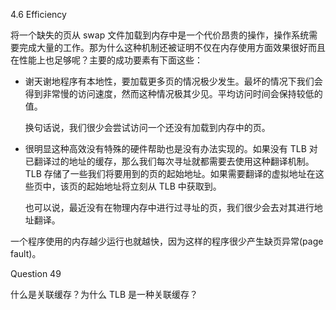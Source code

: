 4.6 Efficiency

将一个缺失的页从 swap 文件加载到内存中是一个代价昂贵的操作，操作系统需要完成大量的工作。那为什么这种机制还被证明不仅在内存使用方面效果很好而且在性能上也足够呢？主要的成功要素有下面这些：

* 谢天谢地程序有本地性，要加载更多页的情况极少发生。最坏的情况下我们会得到非常慢的访问速度，然而这种情况极其少见。平均访问时间会保持较低的值。

  换句话说，我们很少会尝试访问一个还没有加载到内存中的页。

* 很明显这种高效没有特殊的硬件帮助也是没有办法实现的。如果没有 TLB 对已翻译过的地址的缓存，那么我们每次寻址就都需要去使用这种翻译机制。TLB 存储了一些我们将要用到的页的起始地址。如果需要翻译的虚拟地址在这些页中，该页的起始地址将立刻从 TLB 中获取到。

  也可以说，最近没有在物理内存中进行过寻址的页，我们很少会去对其进行地址翻译。

一个程序使用的内存越少运行也就越快，因为这样的程序很少产生缺页异常\(page fault\)。

Question 49

什么是关联缓存？为什么 TLB 是一种关联缓存？

